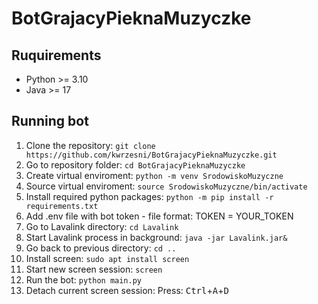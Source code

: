 # BotGrajacyPieknaMuzyczke

## Ruquirements
- Python >= 3.10
- Java >= 17

## Running bot
1. Clone the repository: ```git clone https://github.com/kwrzesni/BotGrajacyPieknaMuzyczke.git```
2. Go to repository folder: ```cd BotGrajacyPieknaMuzyczke```
3. Create virtual enviroment: ```python -m venv SrodowiskoMuzyczne```
4. Source virtual enviroment: ```source SrodowiskoMuzyczne/bin/activate```
5. Install required python packages: ```python -m pip install -r requirements.txt```
6. Add .env file with bot token - file format: TOKEN = YOUR_TOKEN
7. Go to Lavalink directory: ```cd Lavalink```
8. Start Lavalink process in background: ```java -jar Lavalink.jar&```
9. Go back to previous directory: ```cd ..```
10. Install screen: ```sudo apt install screen```
11. Start new screen session: ```screen```
12. Run the bot: ```python main.py```
13. Detach current screen session: Press: <kbd>Ctrl</kbd>+<kbd>A</kbd>+<kbd>D</kbd>
